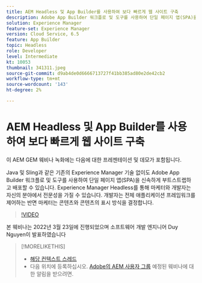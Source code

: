 ```yaml
---
title: AEM Headless 및 App Builder를 사용하여 보다 빠르게 웹 사이트 구축
description: Adobe App Builder 워크플로 및 도구를 사용하여 단일 페이지 앱(SPA)을 신속하게 부트스트랩하고 배포하는 방법에 대한 프레젠테이션 및 데모를 시청하십시오.
solution: Experience Manager
feature-set: Experience Manager
version: Cloud Service, 6.5
feature: App Builder
topic: Headless
role: Developer
level: Intermediate
kt: 10053
thumbnail: 341311.jpeg
source-git-commit: d9ab4de0d6666713727f41bb385ad80e2de42cb2
workflow-type: tm+mt
source-wordcount: '143'
ht-degree: 2%

---
```


# AEM Headless 및 App Builder를 사용하여 보다 빠르게 웹 사이트 구축

이 AEM GEM 웨비나 녹화에는 다음에 대한 프레젠테이션 및 데모가 포함됩니다.

Java 및 Sling과 같은 기존의 Experience Manager 기술 없이도 Adobe App Builder 워크플로 및 도구를 사용하여 단일 페이지 앱(SPA)을 신속하게 부트스트랩하고 배포할 수 있습니다. Experience Manager Headless를 통해 마케터와 개발자는 자신의 분야에서 전문성을 가질 수 있습니다. 개발자는 전체 애플리케이션 프레임워크를 제어하는 반면 마케터는 콘텐츠와 콘텐츠의 표시 방식을 결정합니다.

>[!VIDEO](https://video.tv.adobe.com/v/341311/?quality=12&learn=on)

본 웨비나는 2022년 3월 23일에 진행되었으며 소프트웨어 개발 엔지니어 Duy Nguyen이 발표하였습니다

>[!MORELIKETHIS]
>
>* [해당 컨텍스트 스레드](https://adobe.ly/3LkSWdm)
>* 다음 위치에 등록하십시오. [Adobe의 AEM 사용자 그룹](https://aem-augs.adobe.com/) 예정된 웨비나에 대한 알림을 받으려면.



<!-- >>* [Corresponding Adobe Experience Manager User Group Event page](https://aem-augs.adobe.com/details/adobe-experience-manager-aem-learning-chapter-presents-aem-gems-build-sites-faster-with-aem-headless-and-app-builder/) -->